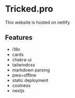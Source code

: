 # Tricked.pro

This website is hosted on netlify

## Features

- i18n
- cards
- chakra-ui
- tailwindcss
- markdown parsing
- pwa+offline
- static deployment
- coolness
- nextjs
